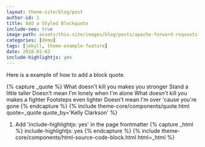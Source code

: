 ```yaml
---
layout: theme-site/blog/post
author-id: 1
title: Add a Styled Blockquote
include-seo: true
image-path: assets/this-site/images/blog/posts/apache-forward-requests-conditionally-to-wildfly/banner.jpg
categories: [demo]
tags: [jekyll, theme-example-feature]
date: 2018-01-03
include-highlightjs: yes
---
```


Here is a example of how to add a block quote.
<!--more-->

{% capture _quote %}
	What doesn't kill you makes you stronger
	Stand a little taller
	Doesn't mean I'm lonely when I'm alone
	What doesn't kill you makes a fighter
	Footsteps even lighter
	Doesn't mean I'm over 'cause you're gone
{% endcapture %}
{% include theme-core/components/quote.html quote=_quote quote_by='Kelly Clarkson' %}


1) Add 'include-highlightjs: yes' in the page frontmatter
{% capture _html %}
	include-highlightjs: yes
{% endcapture %}
{% include theme-core/components/html-source-code-block.html html=_html %}